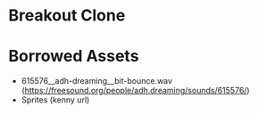 # Breakout Clone

# Borrowed Assets

- 615576__adh-dreaming__bit-bounce.wav (https://freesound.org/people/adh.dreaming/sounds/615576/)
- Sprites (kenny url)